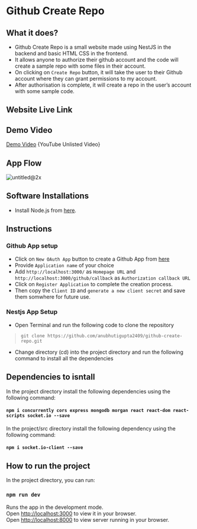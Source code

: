 # Github Create Repo

## What it does?

* Github Create Repo is a small website made using NestJS in the backend and basic HTML CSS in the frontend.  
* It allows anyone to authorize their github account and the code will create a sample repo with some files in their account.
* On clicking on `Create Repo` button, it will take the user to their Github account where they can grant permissions to my account.
* After authorisation is complete, it will create a repo in the user’s account with some sample code.  

## Website Live Link

## Demo Video
[Demo Video](https://www.youtube.com/watch?v=DgARl1SxYAA) {YouTube Unlisted Video}  

## App Flow
![untitled@2x](https://user-images.githubusercontent.com/56643076/206699768-bb448d6f-3364-42c0-882e-9788187a192e.png)  

## Software Installations 
  
* Install Node.js from [here](https://nodejs.org/en/).  

## Instructions  

### Github App setup  
* Click on `New OAuth App` button to create a Github App from [here](https://github.com/settings/developers)  
* Provide `Application name` of your choice  
* Add `http://localhost:3000/` as `Homepage URL` and `http://localhost:3000/github/callback` as `Authorization callback URL`  
* Click on `Register Application` to complete the creation process.
* Then copy the `Client ID` and `generate a new client secret` and save them somwhere for future use.  

### Nestjs App Setup
* Open Terminal and run the following code to clone the repository  
> `git clone https://github.com/anubhutigupta2409/github-create-repo.git`  
* Change directory (cd) into the project directory and run the following command to install all the dependencies

## Dependencies to isntall  

In the project directory install the following dependencies using the following command:

#### `npm i concurrently cors express mongodb morgan react react-dom react-scripts socket.io --save ` 

In the project/src directory install the following dependency using the following command:

#### `npm i socket.io-client --save`

## How to run the project

In the project directory, you can run:

### `npm run dev`

Runs the app in the development mode.\
Open [http://localhost:3000](http://localhost:3000) to view it in your browser.  
Open [http://localhost:8000](http://localhost:8000) to view server running in your browser.
